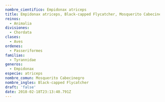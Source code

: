 ```yaml
---
nombre_cientifico: Empidonax atriceps
title: Empidonax atriceps, Black-capped Flycatcher, Mosquerito Cabecinegro
reinos:
  - Animalia
divisiones:
  - Chordata
clases:
  - Aves
ordenes:
  - Passeriformes
familias:
  - Tyrannidae
generos:
  - Empidonax
especie: atriceps
nombre_comun: Mosquerito Cabecinegro
nombre_ingles: Black-capped Flycatcher
draft: 'false'
date: 2018-02-18T23:13:40.791Z
---
```


